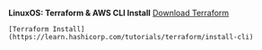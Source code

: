 **LinuxOS: Terraform & AWS CLI Install**
    [Download Terraform](https://www.terraform.io/downloads.html)
    
    [Terraform Install](https://learn.hashicorp.com/tutorials/terraform/install-cli)

